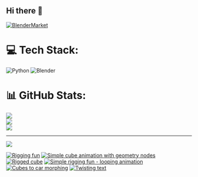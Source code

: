 ## Hi there 👋

<!--
**luckychris/luckychris** is a ✨ _special_ ✨ repository because its `README.md` (this file) appears on your GitHub profile.

Here are some ideas to get you started:

- 🔭 I’m currently working on ...
- 🌱 I’m currently learning ...
- 👯 I’m looking to collaborate on ...
- 🤔 I’m looking for help with ...
- 💬 Ask me about ...
- 📫 How to reach me: https://www.instagram.com/blender.fun/
- 😄 Pronouns: ...
- ⚡ Fun fact: ...
-->


[![BlenderMarket](https://assets.superhivemarket.com/site_assets/blendermarketlogo.png)](https://blendermarket.com/creators/blenderfun)

# 💻 Tech Stack:
![Python](https://img.shields.io/badge/python-3670A0?style=for-the-badge&logo=python&logoColor=ffdd54) ![Blender](https://img.shields.io/badge/blender-%23F5792A.svg?style=for-the-badge&logo=blender&logoColor=white)
# 📊 GitHub Stats:
![](https://github-readme-stats.vercel.app/api?username=luckychris&theme=great-gatsby&hide_border=false&include_all_commits=false&count_private=false)<br/>
![](https://github-readme-streak-stats.herokuapp.com/?user=luckychris&theme=great-gatsby&hide_border=false)<br/>
![](https://github-readme-stats.vercel.app/api/top-langs/?username=luckychris&theme=great-gatsby&hide_border=false&include_all_commits=false&count_private=false&layout=compact)

---
[![](https://visitcount.itsvg.in/api?id=luckychris&icon=0&color=0)](https://visitcount.itsvg.in)

<!-- Proudly created with GPRM ( https://gprm.itsvg.in ) -->

<!-- BEGIN YOUTUBE-CARDS -->
[![Rigging fun](https://ytcards.demolab.com/?id=SCp6MECfm7U&title=Rigging+fun&lang=en&timestamp=1751342429&background_color=%230d1117&title_color=%23ffffff&stats_color=%23dedede&max_title_lines=1&width=250&border_radius=5 "Rigging fun")](https://www.youtube.com/shorts/SCp6MECfm7U)
[![Simple cube animation with geometry nodes](https://ytcards.demolab.com/?id=tWSji_19_Ck&title=Simple+cube+animation+with+geometry+nodes&lang=en&timestamp=1751263247&background_color=%230d1117&title_color=%23ffffff&stats_color=%23dedede&max_title_lines=1&width=250&border_radius=5 "Simple cube animation with geometry nodes")](https://www.youtube.com/shorts/tWSji_19_Ck)
[![Rigged cube](https://ytcards.demolab.com/?id=QmBtsLgDHQY&title=Rigged+cube&lang=en&timestamp=1751173227&background_color=%230d1117&title_color=%23ffffff&stats_color=%23dedede&max_title_lines=1&width=250&border_radius=5 "Rigged cube")](https://www.youtube.com/watch?v=QmBtsLgDHQY)
[![Simple rigging fun - looping animation](https://ytcards.demolab.com/?id=odv3ai11LJc&title=Simple+rigging+fun+-+looping+animation&lang=en&timestamp=1751090443&background_color=%230d1117&title_color=%23ffffff&stats_color=%23dedede&max_title_lines=1&width=250&border_radius=5 "Simple rigging fun - looping animation")](https://www.youtube.com/watch?v=odv3ai11LJc)
[![Cubes to car morphing](https://ytcards.demolab.com/?id=VkuhcE6uzwI&title=Cubes+to+car+morphing&lang=en&timestamp=1751011238&background_color=%230d1117&title_color=%23ffffff&stats_color=%23dedede&max_title_lines=1&width=250&border_radius=5 "Cubes to car morphing")](https://www.youtube.com/watch?v=VkuhcE6uzwI)
[![Twisting text](https://ytcards.demolab.com/?id=CChh08bUFK8&title=Twisting+text&lang=en&timestamp=1750932017&background_color=%230d1117&title_color=%23ffffff&stats_color=%23dedede&max_title_lines=1&width=250&border_radius=5 "Twisting text")](https://www.youtube.com/shorts/CChh08bUFK8)
<!-- END YOUTUBE-CARDS -->

